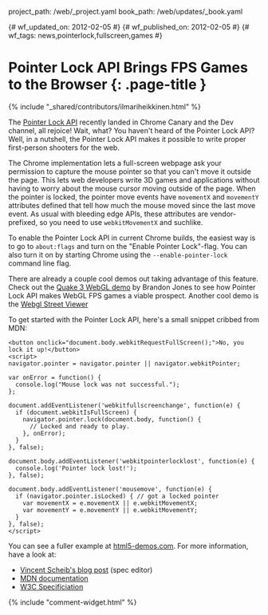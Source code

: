 project_path: /web/_project.yaml
book_path: /web/updates/_book.yaml

{# wf_updated_on: 2012-02-05 #}
{# wf_published_on: 2012-02-05 #}
{# wf_tags: news,pointerlock,fullscreen,games #}

# Pointer Lock API Brings FPS Games to the Browser {: .page-title }

{% include "_shared/contributors/ilmariheikkinen.html" %}


The [Pointer Lock API](http://dvcs.w3.org/hg/pointerlock/raw-file/default/index.html) recently landed in Chrome Canary and the Dev channel, all rejoice! Wait, what? You haven't heard of the Pointer Lock API? Well, in a nutshell, the Pointer Lock API makes it possible to write proper first-person shooters for the web.

The Chrome implementation lets a full-screen webpage ask your permission to capture the mouse pointer so that you can't move it outside the page. This lets web developers write 3D games and applications without having to worry about the mouse cursor moving outside of the page. When the pointer is locked, the pointer move events have `movementX` and `movementY` attributes defined that tell how much the mouse moved since the last move event. As usual with bleeding edge APIs, these attributes are vendor-prefixed, so you need to use `webkitMovementX` and suchlike.

To enable the Pointer Lock API in current Chrome builds, the easiest way is to go to `about:flags` and turn on the "Enable Pointer Lock"-flag. You can also turn it on by starting Chrome using the `--enable-pointer-lock` command line flag.

There are already a couple cool demos out taking advantage of this feature. Check out the [Quake 3 WebGL demo](http://media.tojicode.com/q3bsp/) by Brandon Jones to see how Pointer Lock API makes WebGL FPS games a viable prospect. Another cool demo is the [Webgl Street Viewer](http://www.clicktorelease.com/code/street/)

To get started with the Pointer Lock API, here's a small snippet cribbed from MDN:


    <button onclick="document.body.webkitRequestFullScreen();">No, you lock it up!</button>
    <script>
    navigator.pointer = navigator.pointer || navigator.webkitPointer;
    
    var onError = function() {
      console.log("Mouse lock was not successful.");
    };
    
    document.addEventListener('webkitfullscreenchange', function(e) {
      if (document.webkitIsFullScreen) {
        navigator.pointer.lock(document.body, function() {
          // Locked and ready to play.
        }, onError);
      }
    }, false);
    
    document.body.addEventListener('webkitpointerlocklost', function(e) {
      console.log('Pointer lock lost!');
    }, false);
    
    document.body.addEventListener('mousemove', function(e) {
      if (navigator.pointer.isLocked) { // got a locked pointer
        var movementX = e.movementX || e.webkitMovementX;
        var movementY = e.movementY || e.webkitMovementY;
      }
    }, false);
    </script>
    

You can see a fuller example at [html5-demos.com](http://html5-demos.appspot.com/static/html5-therealbleedingedge/demos/mouselock.html). For more information, have a look at:

- [Vincent Scheib's blog post](http://beautifulpixels.blogspot.com/2012/01/javascript-pointer-lock-mouse-lock-in.html) (spec editor)
- [MDN documentation](https://developer.mozilla.org/en/API/Mouse_Lock_API)
- [W3C Specificiation](http://dvcs.w3.org/hg/pointerlock/raw-file/default/index.html)


{% include "comment-widget.html" %}
